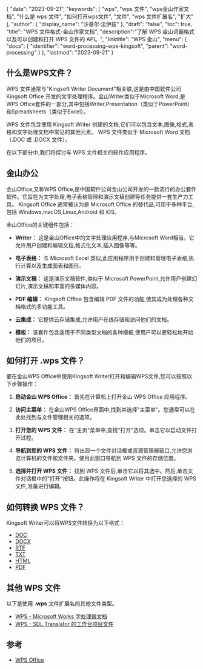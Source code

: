 {
"date": "2023-09-21",
  "keywords": [
"wps",
"wps 文件",
"wps金山作家文档",
"什么是 wps 文件",
"如何打开wps文件",
"文件",
"wps 文件扩展名",
"扩大"
],
  "author": {
"display_name": "沙基尔·法伊兹"
},
"draft": "false",
"toc": true,
"title": "WPS 文件格式-金山作家文档",
  "description":"了解 WPS 金山词霸格式以及可以创建和打开 WPS 文件的 API。",
"linktitle": "WPS 金山",
  "menu": {
    "docs": {
      "identifier": "word-processing-wps-kingsoft",
"parent": "word-processing"
}
},
"lastmod": "2023-09-21"
}

## 什么是WPS文件？

WPS 文件通常与"Kingsoft Writer Document"相关联,这是由中国软件公司 Kingsoft Office 开发的文字处理程序。金山Writer类似于Microsoft Word,是WPS Office套件的一部分,其中包括Writer,Presentation（类似于PowerPoint）和Spreadsheets（类似于Excel）。

WPS 文件包含使用 Kingsoft Writer 创建的文档,它们可以包含文本,图像,格式,表格和文字处理文档中常见的其他元素。 WPS 文件类似于 Microsoft Word 文档（.DOC 或 .DOCX 文件）。

在以下部分中,我们将探讨与 WPS 文件相关的软件应用程序。

## 金山办公

金山Office,又称WPS Office,是中国软件公司金山公司开发的一款流行的办公套件软件。它旨在为文字处理,电子表格管理和演示文稿创建等任务提供一套生产力工具。 Kingsoft Office 通常被认为是 Microsoft Office 的替代品,可用于多种平台,包括 Windows,macOS,Linux,Android 和 iOS。

金山Office的关键组件包括：

- **Writer：** 这是金山Office中的文字处理应用程序,与Microsoft Word相当。它允许用户创建和编辑文档,格式化文本,插入图像等等。

- **电子表格：** 与 Microsoft Excel 类似,此应用程序用于创建和管理电子表格,执行计算以及生成图表和图形。

- **演示文稿：** 这是演示文稿软件,类似于 Microsoft PowerPoint,允许用户创建幻灯片,演示文稿和丰富的多媒体内容。

- **PDF 编辑：** Kingsoft Office 包含编辑 PDF 文件的功能,使其成为处理各种文档格式的多功能工具。

- **云集成：** 它提供云存储集成,允许用户在线存储和访问他们的文档。

- **模板：** 该套件包含适用于不同类型文档的各种模板,使用户可以更轻松地开始他们的项目。

## 如何打开 .wps 文件？

要在金山WPS Office中使用Kingsoft Writer打开和编辑WPS文件,您可以按照以下步骤操作：

1. **启动金山 WPS Office：** 首先在计算机上打开金山 WPS Office 应用程序。

2. **访问主菜单：** 在金山WPS Office界面中,找到并选择"主菜单"。您通常可以在此处找到与文件管理相关的选项。

3. **打开您的 WPS 文件：** 在"主页"菜单中,查找"打开"选项。单击它以启动文件打开过程。

4. **导航到您的 WPS 文件：** 将出现一个文件对话框或资源管理器窗口,允许您浏览计算机的文件和文件夹。使用此窗口导航到 WPS 文件的存储位置。

5. **选择并打开 WPS 文件：** 找到 WPS 文件后,单击它以将其选中。然后,单击文件对话框中的"打开"按钮。此操作将在 Kingsoft Writer 中打开您选择的 WPS 文件,准备进行编辑。

## 如何转换 WPS 文件？

Kingsoft Writer可以将WPS文件转换为以下格式：

- [DOC](/zh/字处理/doc/)
- [DOCX](/zh/字处理/docx/)
- [RTF](/zh/字处理/rtf/)
- [TXT](/zh/字处理/txt/)
- [HTML](/zh/web/html/)
- [PDF](/zh/pdf/)

## 其他 WPS 文件

以下是使用 **.wps** 文件扩展名的其他文件类型。

- [WPS - Microsoft Works 字处理器文档](/zh/word-processing/wps/)
- [WPS - SDL Translator 的工作台项目文件](/zh/settings/wps/)

## 参考
* [WPS Office](https://en.wikipedia.org/wiki/WPS_Office)
